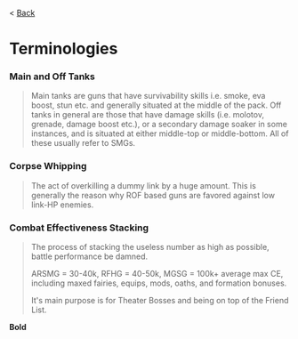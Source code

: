 < [Back](./mainpage)

# Terminologies

### Main and Off Tanks

> Main tanks are guns that have survivability skills i.e. smoke, eva boost, stun etc. and generally situated at the middle of the pack. Off tanks in general are those that have damage skills (i.e. molotov, grenade, damage boost etc.), or a secondary damage soaker in some instances, and is situated at either middle-top or middle-bottom. All of these usually refer to SMGs.

### Corpse Whipping

> The act of overkilling a dummy link by a huge amount. This is generally the reason why ROF based guns are favored against low link-HP enemies.

### Combat Effectiveness Stacking

> The process of stacking the useless number<!-- As useless as Aqua --> as high as possible, battle performance be damned.
>
> ARSMG = 30-40k, RFHG = 40-50k, MGSG = 100k+ average max CE, including maxed fairies, equips, mods, oaths, and formation bonuses.
>
> It's main purpose is for Theater Bosses and being on top of the Friend List.

**Bold**